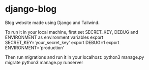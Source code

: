 # django-blog
Blog website made using Django and Tailwind.

To run it in your local machine, first set SECRET_KEY, DEBUG and ENVIRONMENT as environment variables
  export SECRET_KEY='your_secret_key'
  export DEBUG=1
  export ENVIRONMENT='production'

Then run migrations and run it in your localhost:
  python3 manage.py migrate
  python3 manage.py runserver
